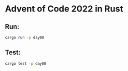 # Advent of Code 2022 in Rust

## Run:

```bash
cargo run -p day00
```

## Test:

```bash
cargo test -p day00
```